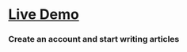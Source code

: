 # [Live Demo](https://developers-home.vercel.app/)

### Create an account and start writing articles




